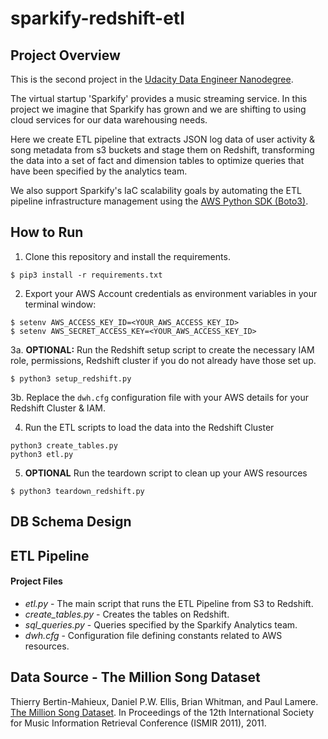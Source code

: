 # sparkify-redshift-etl 
## Project Overview
This is the second project in the 
[Udacity Data Engineer Nanodegree](https://www.udacity.com/course/data-engineer-nanodegree--nd027).

The virtual startup 'Sparkify' provides a music streaming service. In this
 project we imagine that Sparkify has grown and we are shifting to using cloud 
 services for our data warehousing needs. 

Here we create ETL pipeline that extracts JSON log data of user activity & song 
metadata from s3 buckets and stage them on Redshift, transforming the data
into a set of fact and dimension tables to optimize queries that have been
specified by the analytics team. 

We also support Sparkify's IaC scalability goals by automating the ETL pipeline
infrastructure management using the 
[AWS Python SDK (Boto3)](https://boto3.amazonaws.com/v1/documentation/api/latest/index.html).

## How to Run
1. Clone this repository and install the requirements.
```
$ pip3 install -r requirements.txt
```

2. Export your AWS Account credentials as environment variables in your terminal 
window:
```
$ setenv AWS_ACCESS_KEY_ID=<YOUR_AWS_ACCESS_KEY_ID>
$ setenv AWS_SECRET_ACCESS_KEY=<YOUR_AWS_ACCESS_KEY_ID>
```

3a. **OPTIONAL:** Run the Redshift setup script to create the necessary IAM 
role, permissions, Redshift cluster if you do not already have those set up.
```
$ python3 setup_redshift.py
```

3b. Replace the `dwh.cfg` configuration file with your AWS details for your 
Redshift Cluster & IAM.

4. Run the ETL scripts to load the data into the Redshift Cluster
```
python3 create_tables.py
python3 etl.py
```

5. **OPTIONAL** Run the teardown script to clean up your AWS resources
```
$ python3 teardown_redshift.py
```

## DB Schema Design


## ETL Pipeline

#### Project Files
* _etl.py_ - The main script that runs the ETL Pipeline from S3 to Redshift.
* _create_tables.py_ - Creates the tables on Redshift.
* _sql_queries.py_ - Queries specified by the Sparkify Analytics team.
* _dwh.cfg_ - Configuration file defining constants related to AWS resources.

## Data Source - The Million Song Dataset
Thierry Bertin-Mahieux, Daniel P.W. Ellis, Brian Whitman, and Paul Lamere.
[The Million Song Dataset](http://millionsongdataset.com/). In Proceedings of 
the 12th International Society for Music Information Retrieval Conference
 (ISMIR 2011), 2011.
